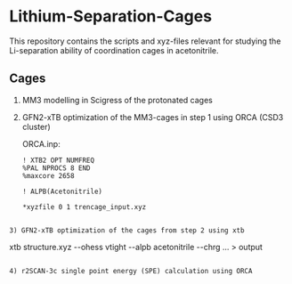 # Lithium-Separation-Cages
This repository contains the scripts and xyz-files relevant for studying the Li-separation ability of coordination cages in acetonitrile.


## Cages
1) MM3 modelling in Scigress of the protonated cages
2) GFN2-xTB optimization of the MM3-cages in step 1 using ORCA (CSD3 cluster)

   ORCA.inp:
   ```
   ! XTB2 OPT NUMFREQ
   %PAL NPROCS 8 END
   %maxcore 2658

   ! ALPB(Acetonitrile)

   *xyzfile 0 1 trencage_input.xyz
  ```

3) GFN2-xTB optimization of the cages from step 2 using xtb

   ```
   xtb structure.xyz --ohess vtight --alpb acetonitrile --chrg ... > output
   ```

4) r2SCAN-3c single point energy (SPE) calculation using ORCA
